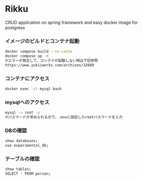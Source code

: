 # Rikku
CRUD application on spring framework and easy docker image for postgress


### イメージのビルドとコンテナ起動
```zsh
docker compose build --no-cache
docker compose up -d
※エラーが発生して、コンテナが起動しない時は下記参照
https://www.yukiiworks.com/archives/32660
```

### コンテナにアクセス
```zsh
docker exec -it mysql bash
```

### mysqlへのアクセス
```zsh
mysql -u root -p
※パスワードが求められるので、.envに設定したrootパスワードを入力
```

### DBの確認
```zsh
show databases;
use experimental_db;
```

### テーブルの確認
```zsh
show tables;
SELECT * FROM person;
```
